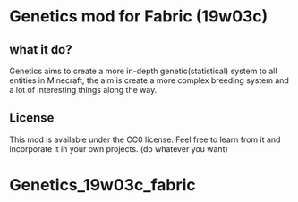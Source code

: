 # Genetics mod for Fabric (19w03c)

## what it do?
Genetics aims to create a more in-depth genetic(statistical) system to all entities in Minecraft, the aim is create a more complex breeding system and a lot of interesting things along the way.

## License

This mod is available under the CC0 license. Feel free to learn from it and incorporate it in your own projects. (do whatever you want)
# Genetics_19w03c_fabric
